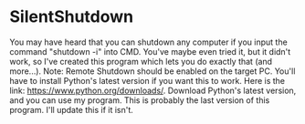 # SilentShutdown
You may have heard that you can shutdown any computer if you input the command "shutdown -i" into CMD. You've maybe even tried it, but it didn't work, so I've created this program which lets you do exactly that (and more...). Note: Remote Shutdown should be enabled on the target PC. You'll have to install Python's latest version if you want this to work. Here is the link: https://www.python.org/downloads/. Download Python's latest version, and you can use my program.
This is probably the last version of this program. I'll update this if it isn't.
